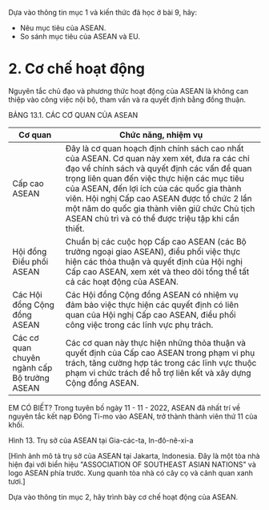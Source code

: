 Dựa vào thông tin mục 1 và kiến thức đã học ở bài 9, hãy:
- Nêu mục tiêu của ASEAN.
- So sánh mục tiêu của ASEAN và EU.

# 2. Cơ chế hoạt động

Nguyên tắc chủ đạo và phương thức hoạt động của ASEAN là không can thiệp vào công việc nội bộ, tham vấn và ra quyết định bằng đồng thuận.

BẢNG 13.1. CÁC CƠ QUAN CỦA ASEAN

| Cơ quan | Chức năng, nhiệm vụ |
|---------|---------------------|
| Cấp cao ASEAN | Đây là cơ quan hoạch định chính sách cao nhất của ASEAN. Cơ quan này xem xét, đưa ra các chỉ đạo về chính sách và quyết định các vấn đề quan trọng liên quan đến việc thực hiện các mục tiêu của ASEAN, đến lợi ích của các quốc gia thành viên. Hội nghị Cấp cao ASEAN được tổ chức 2 lần một năm do quốc gia thành viên giữ chức Chủ tịch ASEAN chủ trì và có thể được triệu tập khi cần thiết. |
| Hội đồng Điều phối ASEAN | Chuẩn bị các cuộc họp Cấp cao ASEAN (các Bộ trưởng ngoại giao ASEAN), điều phối việc thực hiện các thỏa thuận và quyết định của Hội nghị Cấp cao ASEAN, xem xét và theo dõi tổng thể tất cả các hoạt động của ASEAN. |
| Các Hội đồng Cộng đồng ASEAN | Các Hội đồng Cộng đồng ASEAN có nhiệm vụ đảm bảo việc thực hiện các quyết định có liên quan của Hội nghị Cấp cao ASEAN, điều phối công việc trong các lĩnh vực phụ trách. |
| Các cơ quan chuyên ngành cấp Bộ trưởng ASEAN | Các cơ quan này thực hiện những thỏa thuận và quyết định của Cấp cao ASEAN trong phạm vi phụ trách, tăng cường hợp tác trong các lĩnh vực thuộc phạm vi chức trách để hỗ trợ liên kết và xây dựng Cộng đồng ASEAN. |

EM CÓ BIẾT?
Trong tuyên bố ngày 11 - 11 - 2022, ASEAN đã nhất trí về nguyên tắc kết nạp Đông Ti-mo vào ASEAN, trở thành thành viên thứ 11 của khối.

Hình 13. Trụ sở của ASEAN tại Gia-các-ta, In-đô-nê-xi-a

[Hình ảnh mô tả trụ sở của ASEAN tại Jakarta, Indonesia. Đây là một tòa nhà hiện đại với biển hiệu "ASSOCIATION OF SOUTHEAST ASIAN NATIONS" và logo ASEAN phía trước. Xung quanh tòa nhà có cây cọ và cảnh quan xanh tươi.]

Dựa vào thông tin mục 2, hãy trình bày cơ chế hoạt động của ASEAN.